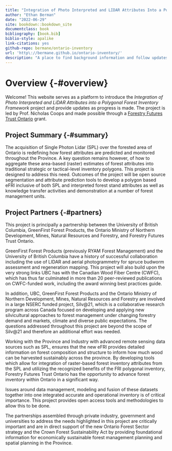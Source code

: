 ```yaml
--- 
title: "Integration of Photo Interpreted and LIDAR Attributes Into a Polygonal Forest Inventory Framework"
author: "Ethan Berman"
date: "2022-06-29"
site: bookdown::bookdown_site
documentclass: book
bibliography: [book.bib]
biblio-style: apalike
link-citations: yes
github-repo: bermane/ontario-inventory
url: 'http\://bermane.github.io/ontario-inventory/'
description: "A place to find background information and follow updates related to the project."
---
```


# Overview {-#overview}

Welcome! This website serves as a platform to introduce the *Integration of Photo Interpreted and LiDAR Attributes into a Polygonal Forest Inventory Framework* project and provide updates as progress is made. The project is led by Prof. Nicholas Coops and made possible through a [Forestry Futures Trust Ontario](http://www.forestryfutures.ca/) grant.

## Project Summary {-#summary}

The acquisition of Single Photon Lidar (SPL) over the forested area of Ontario is redefining how forest attributes are predicted and monitored throughout the Province. A key question remains however, of how to aggregate these area-based (raster) estimates of forest attributes into traditional strategic or tactical-level inventory polygons. This project is designed to address this need. Outcomes of the project will be open source segmentation and attribute prediction tools to develop a polygon based eFRI inclusive of both SPL and interpreted forest stand attributes as well as knowledge transfer activities and demonstration at a number of forest management units.

## Project Partners {-#partners}

This project is principally a partnership between the University of British Columbia, GreenFirst Forest Products, the Ontario Ministry of Northern Development, Mines, Natural Resources and Forestry, and Forestry Futures Trust Ontario.

GreenFirst Forest Products (previously RYAM Forest Management) and the University of British Columbia have a history of successful collaboration including the use of LIDAR and aerial photogrammetry for spruce budworm assessment and regeneration mapping. This project will also build upon the very strong links UBC has with the Canadian Wood Fiber Centre (CWFC), which has thus far culminated in more than 20 peer-reviewed publications on CWFC-funded work, including the award winning best practices guide. 

In addition, UBC, GreenFirst Forest Products and the Ontario Ministry of Northern Development, Mines, Natural Resources and Forestry are involved in a large NSERC funded project, Silv@21, which is a collaborative research program across Canada focused on developing and applying new silvicultural approaches to forest management under changing forestry demand and markets, climate and diverse public expectations. The questions addressed throughout this project are beyond the scope of Silv@21 and therefore an additional effort was needed. 

Working with the Province and Industry with advanced remote sensing data sources such as SPL, ensures that the new eFRI provides detailed information on forest composition and structure to inform how much wood can be harvested sustainably across the province. By developing tools which allow for integration of raster-based forest inventory attributes from the SPL and utilizing the recognized benefits of the FRI polygonal inventory, Forestry Futures Trust Ontario has the opportunity to advance forest inventory within Ontario in a significant way.

Issues around data management, modeling and fusion of these datasets together into one integrated accurate and operational inventory is of critical importance. This project provides open access tools and methodologies to allow this to be done. 

The partnerships assembled through private industry, government and universities to address the needs highlighted in this project are critically important and are in direct support of the new Ontario Forest Sector strategy and the Crown Forest Sustainability Act by providing foundational information for economically sustainable forest management planning and spatial planning in the Province.
